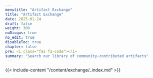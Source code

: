```yaml
---
menutitle: "Artifact Exchange"
title: "Artifact Exchange"
date: 2025-01-24
draft: false
weight: 300
noDisqus: true
no_edit: true
disableToc: true
chapter: false
pre: <i class="fas fa-code"></i>
summary: "Search our library of community-contributed artifacts"
---
```


{{< include-content "/content/exchange/_index.md" >}}
